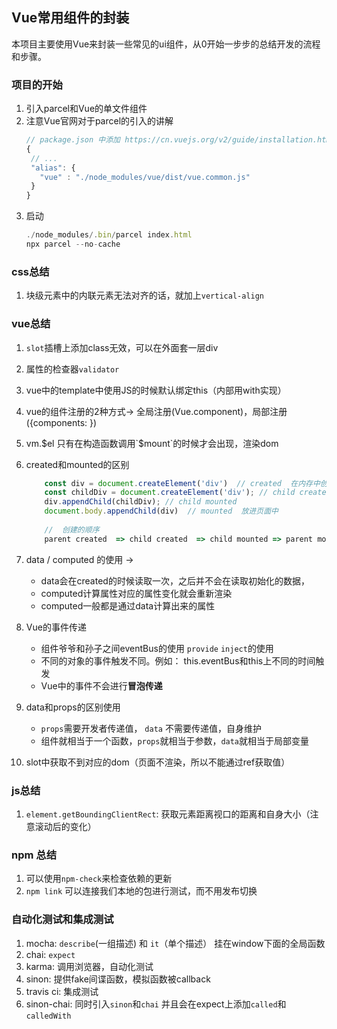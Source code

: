 ## Vue常用组件的封装

本项目主要使用Vue来封装一些常见的ui组件，从0开始一步步的总结开发的流程和步骤。

### 项目的开始
1. 引入parcel和Vue的单文件组件
2. 注意Vue官网对于parcel的引入的讲解
     ```javascript
    // package.json 中添加 https://cn.vuejs.org/v2/guide/installation.html
    {
      // ...
      "alias": {
        "vue" : "./node_modules/vue/dist/vue.common.js"
      }
    }
    ```
3. 启动
    ```javascript
    ./node_modules/.bin/parcel index.html
    npx parcel --no-cache 
    ```

### css总结
1. 块级元素中的内联元素无法对齐的话，就加上`vertical-align`

### vue总结
1. `slot`插槽上添加class无效，可以在外面套一层div
2. 属性的检查器`validator`
3. vue中的template中使用JS的时候默认绑定this（内部用with实现）
4. vue的组件注册的2种方式-> 全局注册(Vue.component)，局部注册({components: })
5. vm.$el 只有在构造函数调用`$mount`的时候才会出现，渲染dom
6. created和mounted的区别 
   ```javascript
       const div = document.createElement('div')  // created  在内存中创建，没有放入dom中
       const childDiv = document.createElement('div'); // child created
       div.appendChild(childDiv); // child mounted
       document.body.appendChild(div)  // mounted  放进页面中
    
       //  创建的顺序
       parent created  => child created  => child mounted => parent mounted 
    ```
7. data / computed 的使用  -> 
    * data会在created的时候读取一次，之后并不会在读取初始化的数据，
    * computed计算属性对应的属性变化就会重新渲染
    * computed一般都是通过data计算出来的属性
8. Vue的事件传递
    * 组件爷爷和孙子之间eventBus的使用  `provide`  `inject`的使用
    * 不同的对象的事件触发不同。例如： this.eventBus和this上不同的时间触发
    * Vue中的事件不会进行**冒泡传递**
    
9. data和props的区别使用
    * `props`需要开发者传递值， `data` 不需要传递值，自身维护
    * 组件就相当于一个函数，`props`就相当于参数，`data`就相当于局部变量
10. slot中获取不到对应的dom（页面不渲染，所以不能通过ref获取值）

### js总结
1. `element.getBoundingClientRect`: 获取元素距离视口的距离和自身大小（注意滚动后的变化）

### npm 总结

1. 可以使用`npm-check`来检查依赖的更新
2. `npm link` 可以连接我们本地的包进行测试，而不用发布切换

### 自动化测试和集成测试
1. mocha:  `describe`(一组描述) 和 `it`（单个描述） 挂在window下面的全局函数
2. chai: `expect`
3. karma: 调用浏览器，自动化测试
4. sinon: 提供fake间谍函数，模拟函数被callback
5. travis ci: 集成测试
6. sinon-chai: 同时引入`sinon`和`chai`  并且会在expect上添加`called`和`calledWith`
